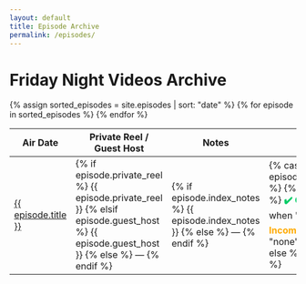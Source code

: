 ```yaml
---
layout: default
title: Episode Archive
permalink: /episodes/
---
```


<h1>Friday Night Videos Archive</h1>

<table>
  <thead>
    <tr>
      <th>Air Date</th>
      <th>Private Reel / Guest Host</th>
      <th>Notes</th>
      <th>Recording</th>
    </tr>
  </thead>
  <tbody>
    {% assign sorted_episodes = site.episodes | sort: "date" %}
    {% for episode in sorted_episodes %}
      <tr>
        <td><a href="{{ episode.url | relative_url }}">{{ episode.title }}</a></td>
        <td>
          {% if episode.private_reel %}
            {{ episode.private_reel }}
          {% elsif episode.guest_host %}
            {{ episode.guest_host }}
          {% else %}
            —
          {% endif %}
        </td>
        <td>
          {% if episode.index_notes %}
            {{ episode.index_notes }}
          {% else %}
            —
          {% endif %}
        </td>
        <td>
          {% case episode.recording_status %}
            {% when "complete" %}
              <span style="color:#00cc66;font-weight:bold;">✔️ Complete</span>
            {% when "incomplete" %}
              <span style="color:#ffaa00;font-weight:bold;">⏳ Incomplete</span>
            {% when "none" %}
              <span style="color:#cc0033;font-weight:bold;">❌ None</span>
            {% else %}
              —
          {% endcase %}
        </td>
      </tr>
    {% endfor %}
  </tbody>
</table>